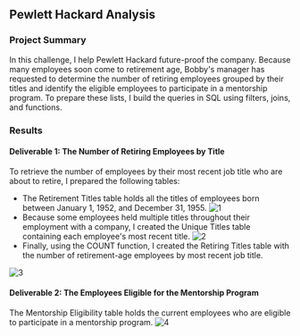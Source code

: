 ## Pewlett Hackard Analysis
### Project Summary
In this challenge, I help Pewlett Hackard future-proof the company. Because many employees soon come to retirement age, Bobby's manager has requested to determine the number of retiring employees grouped by their titles and identify the eligible employees to participate in a mentorship program. To prepare these lists, I build the queries in SQL using filters, joins, and functions.
### Results
#### Deliverable 1: The Number of Retiring Employees by Title
To retrieve the number of employees by their most recent job title who are about to retire, I prepared the following tables: 
* The Retirement Titles table holds all the titles of employees born between January 1, 1952, and December 31, 1955.
![1](https://user-images.githubusercontent.com/100629325/180325707-f3a632f5-ea18-40d4-9129-adbd765e6ee0.png)
* Because some employees held multiple titles throughout their employment with a company, I created the Unique Titles table containing each employee's most recent title. 
![2](https://user-images.githubusercontent.com/100629325/180326134-370ce4f1-74a8-4994-b511-4cff7a704fbf.png)
* Finally, using the COUNT function, I created the Retiring Titles table with the number of retirement-age employees by most recent job title.

![3](https://user-images.githubusercontent.com/100629325/180326246-b18f22e9-f180-4171-99b0-08911bb86722.png)
#### Deliverable 2: The Employees Eligible for the Mentorship Program
The Mentorship Eligibility table holds the current employees who are eligible to participate in a mentorship program.
![4](https://user-images.githubusercontent.com/100629325/180326992-6a82a9f3-11f9-44b0-b3c7-d2fe1bddbd6e.png)
